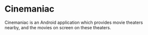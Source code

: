 # Cinemaniac
Cinemaniac is an Android application which provides movie theaters nearby, and the movies on screen on these theaters.
